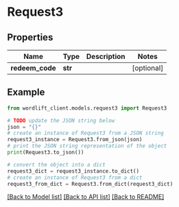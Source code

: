 # Request3


## Properties

Name | Type | Description | Notes
------------ | ------------- | ------------- | -------------
**redeem_code** | **str** |  | [optional] 

## Example

```python
from wordlift_client.models.request3 import Request3

# TODO update the JSON string below
json = "{}"
# create an instance of Request3 from a JSON string
request3_instance = Request3.from_json(json)
# print the JSON string representation of the object
print(Request3.to_json())

# convert the object into a dict
request3_dict = request3_instance.to_dict()
# create an instance of Request3 from a dict
request3_from_dict = Request3.from_dict(request3_dict)
```
[[Back to Model list]](../README.md#documentation-for-models) [[Back to API list]](../README.md#documentation-for-api-endpoints) [[Back to README]](../README.md)


